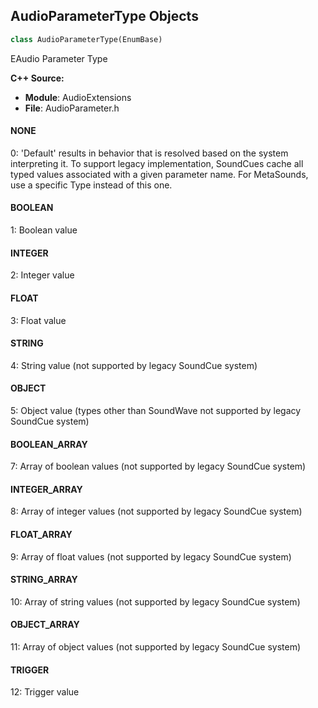 ## AudioParameterType Objects

```python
class AudioParameterType(EnumBase)
```

EAudio Parameter Type

**C++ Source:**

- **Module**: AudioExtensions
- **File**: AudioParameter.h

<a id="unreal.AudioParameterType.NONE"></a>

#### NONE

0: 'Default' results in behavior that is resolved
based on the system interpreting it.  To support
legacy implementation, SoundCues cache all typed values
associated with a given parameter name.
For MetaSounds, use a specific Type instead of this one.

<a id="unreal.AudioParameterType.BOOLEAN"></a>

#### BOOLEAN

1: Boolean value

<a id="unreal.AudioParameterType.INTEGER"></a>

#### INTEGER

2: Integer value

<a id="unreal.AudioParameterType.FLOAT"></a>

#### FLOAT

3: Float value

<a id="unreal.AudioParameterType.STRING"></a>

#### STRING

4: String value (not supported by legacy SoundCue system)

<a id="unreal.AudioParameterType.OBJECT"></a>

#### OBJECT

5: Object value (types other than SoundWave not supported by legacy SoundCue system)

<a id="unreal.AudioParameterType.BOOLEAN_ARRAY"></a>

#### BOOLEAN_ARRAY

7: Array of boolean values (not supported by legacy SoundCue system)

<a id="unreal.AudioParameterType.INTEGER_ARRAY"></a>

#### INTEGER_ARRAY

8: Array of integer values (not supported by legacy SoundCue system)

<a id="unreal.AudioParameterType.FLOAT_ARRAY"></a>

#### FLOAT_ARRAY

9: Array of float values (not supported by legacy SoundCue system)

<a id="unreal.AudioParameterType.STRING_ARRAY"></a>

#### STRING_ARRAY

10: Array of string values (not supported by legacy SoundCue system)

<a id="unreal.AudioParameterType.OBJECT_ARRAY"></a>

#### OBJECT_ARRAY

11: Array of object values (not supported by legacy SoundCue system)

<a id="unreal.AudioParameterType.TRIGGER"></a>

#### TRIGGER

12: Trigger value

<a id="unreal.LiveLinkCameraProjectionMode"></a>